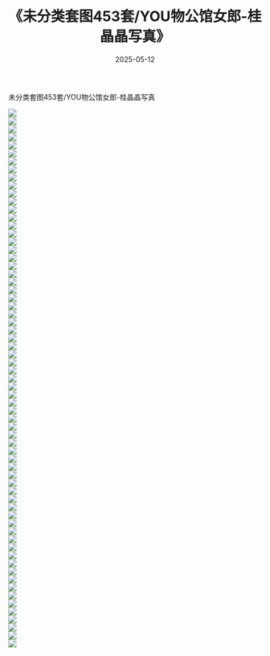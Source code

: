 ﻿---
layout: post
title:  《未分类套图453套/YOU物公馆女郎-桂晶晶写真》
date:   2025-05-12
img: http://pic.660000.xyz/1:/网络美图/2021/未分类套图453套/YOU物公馆女郎-桂晶晶写真/000.jpg
categories: [美女, 清纯, 唯美]
---

未分类套图453套/YOU物公馆女郎-桂晶晶写真

 ![](http://pic.660000.xyz/1:/网络美图/2021/未分类套图453套/YOU物公馆女郎-桂晶晶写真/001.jpg) <br>![](http://pic.660000.xyz/1:/网络美图/2021/未分类套图453套/YOU物公馆女郎-桂晶晶写真/002.jpg) <br>![](http://pic.660000.xyz/1:/网络美图/2021/未分类套图453套/YOU物公馆女郎-桂晶晶写真/003.jpg) <br>![](http://pic.660000.xyz/1:/网络美图/2021/未分类套图453套/YOU物公馆女郎-桂晶晶写真/004.jpg) <br>![](http://pic.660000.xyz/1:/网络美图/2021/未分类套图453套/YOU物公馆女郎-桂晶晶写真/005.jpg) <br>![](http://pic.660000.xyz/1:/网络美图/2021/未分类套图453套/YOU物公馆女郎-桂晶晶写真/006.jpg) <br>![](http://pic.660000.xyz/1:/网络美图/2021/未分类套图453套/YOU物公馆女郎-桂晶晶写真/007.jpg) <br>![](http://pic.660000.xyz/1:/网络美图/2021/未分类套图453套/YOU物公馆女郎-桂晶晶写真/008.jpg) <br>![](http://pic.660000.xyz/1:/网络美图/2021/未分类套图453套/YOU物公馆女郎-桂晶晶写真/009.jpg) <br>![](http://pic.660000.xyz/1:/网络美图/2021/未分类套图453套/YOU物公馆女郎-桂晶晶写真/010.jpg) <br>![](http://pic.660000.xyz/1:/网络美图/2021/未分类套图453套/YOU物公馆女郎-桂晶晶写真/011.jpg) <br>![](http://pic.660000.xyz/1:/网络美图/2021/未分类套图453套/YOU物公馆女郎-桂晶晶写真/012.jpg) <br>![](http://pic.660000.xyz/1:/网络美图/2021/未分类套图453套/YOU物公馆女郎-桂晶晶写真/013.jpg) <br>![](http://pic.660000.xyz/1:/网络美图/2021/未分类套图453套/YOU物公馆女郎-桂晶晶写真/014.jpg) <br>![](http://pic.660000.xyz/1:/网络美图/2021/未分类套图453套/YOU物公馆女郎-桂晶晶写真/015.jpg) <br>![](http://pic.660000.xyz/1:/网络美图/2021/未分类套图453套/YOU物公馆女郎-桂晶晶写真/016.jpg) <br>![](http://pic.660000.xyz/1:/网络美图/2021/未分类套图453套/YOU物公馆女郎-桂晶晶写真/017.jpg) <br>![](http://pic.660000.xyz/1:/网络美图/2021/未分类套图453套/YOU物公馆女郎-桂晶晶写真/018.jpg) <br>![](http://pic.660000.xyz/1:/网络美图/2021/未分类套图453套/YOU物公馆女郎-桂晶晶写真/019.jpg) <br>![](http://pic.660000.xyz/1:/网络美图/2021/未分类套图453套/YOU物公馆女郎-桂晶晶写真/020.jpg) <br>![](http://pic.660000.xyz/1:/网络美图/2021/未分类套图453套/YOU物公馆女郎-桂晶晶写真/021.jpg) <br>![](http://pic.660000.xyz/1:/网络美图/2021/未分类套图453套/YOU物公馆女郎-桂晶晶写真/022.jpg) <br>![](http://pic.660000.xyz/1:/网络美图/2021/未分类套图453套/YOU物公馆女郎-桂晶晶写真/023.jpg) <br>![](http://pic.660000.xyz/1:/网络美图/2021/未分类套图453套/YOU物公馆女郎-桂晶晶写真/024.jpg) <br>![](http://pic.660000.xyz/1:/网络美图/2021/未分类套图453套/YOU物公馆女郎-桂晶晶写真/025.jpg) <br>![](http://pic.660000.xyz/1:/网络美图/2021/未分类套图453套/YOU物公馆女郎-桂晶晶写真/026.jpg) <br>![](http://pic.660000.xyz/1:/网络美图/2021/未分类套图453套/YOU物公馆女郎-桂晶晶写真/027.jpg) <br>![](http://pic.660000.xyz/1:/网络美图/2021/未分类套图453套/YOU物公馆女郎-桂晶晶写真/028.jpg) <br>![](http://pic.660000.xyz/1:/网络美图/2021/未分类套图453套/YOU物公馆女郎-桂晶晶写真/029.jpg) <br>![](http://pic.660000.xyz/1:/网络美图/2021/未分类套图453套/YOU物公馆女郎-桂晶晶写真/030.jpg) <br>![](http://pic.660000.xyz/1:/网络美图/2021/未分类套图453套/YOU物公馆女郎-桂晶晶写真/031.jpg) <br>![](http://pic.660000.xyz/1:/网络美图/2021/未分类套图453套/YOU物公馆女郎-桂晶晶写真/032.jpg) <br>![](http://pic.660000.xyz/1:/网络美图/2021/未分类套图453套/YOU物公馆女郎-桂晶晶写真/033.jpg) <br>![](http://pic.660000.xyz/1:/网络美图/2021/未分类套图453套/YOU物公馆女郎-桂晶晶写真/034.jpg) <br>![](http://pic.660000.xyz/1:/网络美图/2021/未分类套图453套/YOU物公馆女郎-桂晶晶写真/035.jpg) <br>![](http://pic.660000.xyz/1:/网络美图/2021/未分类套图453套/YOU物公馆女郎-桂晶晶写真/036.jpg) <br>![](http://pic.660000.xyz/1:/网络美图/2021/未分类套图453套/YOU物公馆女郎-桂晶晶写真/037.jpg) <br>![](http://pic.660000.xyz/1:/网络美图/2021/未分类套图453套/YOU物公馆女郎-桂晶晶写真/038.jpg) <br>![](http://pic.660000.xyz/1:/网络美图/2021/未分类套图453套/YOU物公馆女郎-桂晶晶写真/039.jpg) <br>![](http://pic.660000.xyz/1:/网络美图/2021/未分类套图453套/YOU物公馆女郎-桂晶晶写真/040.jpg) <br>![](http://pic.660000.xyz/1:/网络美图/2021/未分类套图453套/YOU物公馆女郎-桂晶晶写真/041.jpg) <br>![](http://pic.660000.xyz/1:/网络美图/2021/未分类套图453套/YOU物公馆女郎-桂晶晶写真/042.jpg) <br>![](http://pic.660000.xyz/1:/网络美图/2021/未分类套图453套/YOU物公馆女郎-桂晶晶写真/043.jpg) <br>![](http://pic.660000.xyz/1:/网络美图/2021/未分类套图453套/YOU物公馆女郎-桂晶晶写真/044.jpg) <br>![](http://pic.660000.xyz/1:/网络美图/2021/未分类套图453套/YOU物公馆女郎-桂晶晶写真/045.jpg) <br>![](http://pic.660000.xyz/1:/网络美图/2021/未分类套图453套/YOU物公馆女郎-桂晶晶写真/046.jpg) <br>![](http://pic.660000.xyz/1:/网络美图/2021/未分类套图453套/YOU物公馆女郎-桂晶晶写真/047.jpg) <br>![](http://pic.660000.xyz/1:/网络美图/2021/未分类套图453套/YOU物公馆女郎-桂晶晶写真/048.jpg) <br>![](http://pic.660000.xyz/1:/网络美图/2021/未分类套图453套/YOU物公馆女郎-桂晶晶写真/049.jpg) <br>![](http://pic.660000.xyz/1:/网络美图/2021/未分类套图453套/YOU物公馆女郎-桂晶晶写真/050.jpg) <br>![](http://pic.660000.xyz/1:/网络美图/2021/未分类套图453套/YOU物公馆女郎-桂晶晶写真/051.jpg) <br>![](http://pic.660000.xyz/1:/网络美图/2021/未分类套图453套/YOU物公馆女郎-桂晶晶写真/052.jpg) <br>![](http://pic.660000.xyz/1:/网络美图/2021/未分类套图453套/YOU物公馆女郎-桂晶晶写真/053.jpg) <br>![](http://pic.660000.xyz/1:/网络美图/2021/未分类套图453套/YOU物公馆女郎-桂晶晶写真/054.jpg) <br>![](http://pic.660000.xyz/1:/网络美图/2021/未分类套图453套/YOU物公馆女郎-桂晶晶写真/055.jpg) <br>![](http://pic.660000.xyz/1:/网络美图/2021/未分类套图453套/YOU物公馆女郎-桂晶晶写真/056.jpg) <br>![](http://pic.660000.xyz/1:/网络美图/2021/未分类套图453套/YOU物公馆女郎-桂晶晶写真/057.jpg) <br>![](http://pic.660000.xyz/1:/网络美图/2021/未分类套图453套/YOU物公馆女郎-桂晶晶写真/058.jpg) <br>![](http://pic.660000.xyz/1:/网络美图/2021/未分类套图453套/YOU物公馆女郎-桂晶晶写真/059.jpg) <br>![](http://pic.660000.xyz/1:/网络美图/2021/未分类套图453套/YOU物公馆女郎-桂晶晶写真/060.jpg) <br>![](http://pic.660000.xyz/1:/网络美图/2021/未分类套图453套/YOU物公馆女郎-桂晶晶写真/061.jpg) <br>![](http://pic.660000.xyz/1:/网络美图/2021/未分类套图453套/YOU物公馆女郎-桂晶晶写真/062.jpg) <br>![](http://pic.660000.xyz/1:/网络美图/2021/未分类套图453套/YOU物公馆女郎-桂晶晶写真/063.jpg) <br>![](http://pic.660000.xyz/1:/网络美图/2021/未分类套图453套/YOU物公馆女郎-桂晶晶写真/064.jpg) <br>![](http://pic.660000.xyz/1:/网络美图/2021/未分类套图453套/YOU物公馆女郎-桂晶晶写真/065.jpg) <br>![](http://pic.660000.xyz/1:/网络美图/2021/未分类套图453套/YOU物公馆女郎-桂晶晶写真/066.jpg) <br>![](http://pic.660000.xyz/1:/网络美图/2021/未分类套图453套/YOU物公馆女郎-桂晶晶写真/067.jpg) <br>